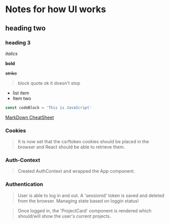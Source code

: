 # Notes for how UI works
## heading two
### heading 3

*italics*

**bold**

~~strike~~

> block quote
ok
it doesn't stop

* list item
* Item two

```javascript
const codeBlock = 'This is JavaScript'
```

[MarkDown CheatSheet](https://www.freecodecamp.org/news/markdown-cheat-sheet/)

### Cookies
> It is now set that the csrftoken cookies should be placed in the browser
and React should be able to retrieve them. 

### Auth-Context
> Created AuthContext and wrapped the App component. 

### Authentication
> User is able to log in and out. A 'sessionid' token is saved and deleted from the browser. Managing state based on loggin status!

> Once logged in, the 'ProjectCard' component is rendered which should/will show the user's current projects.